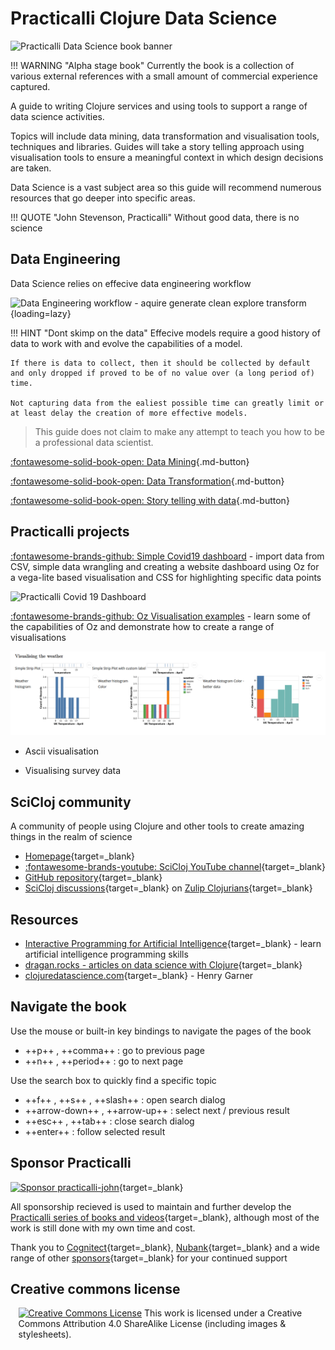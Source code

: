 # Practicalli Clojure Data Science

![Practicalli Data Science book banner](https://raw.githubusercontent.com/practicalli/graphic-design/live/book-covers/practicalli-clojure-data-science-book-banner-alpha.png)

!!! WARNING "Alpha stage book"
    Currently the book is a collection of various external references with a small amount of commercial experience captured.


A guide to writing Clojure services and using tools to support a range of data science activities.

Topics will include data mining, data transformation and visualisation tools, techniques and libraries.  Guides will take a story telling approach using visualisation tools to ensure a meaningful context in which design decisions are taken.

Data Science is a vast subject area so this guide will recommend numerous resources that go deeper into specific areas.

!!! QUOTE "John Stevenson, Practicalli"
    Without good data, there is no science


## Data Engineering

Data Science relies on effecive data engineering workflow

![Data Engineering workflow - aquire generate clean explore transform](https://github.com/practicalli/graphic-design/blob/live/data-science/data-workflow-aquire-clean-explore-transform.png?raw=true){loading=lazy}


!!! HINT "Dont skimp on the data"
    Effecive models require a good history of data to work with and evolve the capabilities of a model.

    If there is data to collect, then it should be collected by default and only dropped if proved to be of no value over (a long period of) time.

    Not capturing data from the ealiest possible time can greatly limit or at least delay the creation of more effective models.



> This guide does not claim to make any attempt to teach you how to be a professional data scientist.


[:fontawesome-solid-book-open: Data Mining](data-mining/){.md-button}

[:fontawesome-solid-book-open: Data Transformation](data-transformation/){.md-button}

[:fontawesome-solid-book-open: Story telling with data](visualisation/){.md-button}


## Practicalli projects

[:fontawesome-brands-github: Simple Covid19 dashboard](https://github.com/practicalli/covid19-dashboard) - import data from CSV, simple data wrangling and creating a website dashboard using Oz for a vega-lite based visualisation and CSS for highlighting specific data points

![Practicalli Covid 19 Dashboard](https://github.com/practicalli/covid19-dashboard/raw/master/resources/covid19-tracker-oz-dashboard.png)

[:fontawesome-brands-github: Oz Visualisation examples](https://github.com/practicalli/oz-visualisations) - learn some of the capabilities of Oz and demonstrate how to create a range of visualisations

![Practicalli Oz visualisation examples](https://github.com/practicalli/oz-visualisations/raw/master/resources/public/oz-visualizing-the-weather.png)

- Ascii visualisation

- Visualising survey data 


## SciCloj community

A community of people using Clojure and other tools to create amazing things in the realm of science

- [Homepage](https://scicloj.github.io/){target=_blank}
- [:fontawesome-brands-youtube: SciCloj YouTube channel](https://www.youtube.com/channel/UCaoZzhNzq-H7YiQczXKuXuw/){target=_blank}
- [GitHub repository](https://github.com/scicloj/){target=_blank}
- [SciCloj discussions](https://scicloj.github.io/pages/chat_streams/){target=_blank} on [Zulip Clojurians](http://clojurians.zulipchat.com/){target=_blank}


## Resources

- [Interactive Programming for Artificial Intelligence](https://aiprobook.com/){target=_blank} - learn artificial intelligence programming skills
- [dragan.rocks - articles on data science with Clojure](https://dragan.rocks/){target=_blank}
- [clojuredatascience.com](http://clojuredatascience.com/){target=_blank} - Henry Garner


## Navigate the book

Use the mouse or built-in key bindings to navigate the pages of the book

- ++p++ , ++comma++ : go to previous page
- ++n++ , ++period++ : go to next page

Use the search box to quickly find a specific topic

- ++f++ , ++s++ , ++slash++ : open search dialog
- ++arrow-down++ , ++arrow-up++ : select next / previous result
- ++esc++ , ++tab++ : close search dialog
- ++enter++ : follow selected result


## Sponsor Practicalli

[![Sponsor practicalli-john](https://raw.githubusercontent.com/practicalli/graphic-design/live/buttons/practicalli-github-sponsors-button.png)](https://github.com/sponsors/practicalli-john/){target=_blank}

All sponsorship recieved is used to maintain and further develop the [Practicalli series of books and videos](https://practical.li/){target=_blank}, although most of the work is still done with my own time and cost.

Thank you to [Cognitect](https://www.cognitect.com/){target=_blank}, [Nubank](https://nubank.com.br/){target=_blank} and a wide range of other [sponsors](https://github.com/sponsors/practicalli-john#sponsors){target=_blank} for your continued support


## Creative commons license

<div style="width:95%; margin:auto;">
  <a rel="license" href="http://creativecommons.org/licenses/by-sa/4.0/"><img alt="Creative Commons License" style="border-width:0" src="https://i.creativecommons.org/l/by-sa/4.0/88x31.png" /></a>
  This work is licensed under a Creative Commons Attribution 4.0 ShareAlike License (including images & stylesheets).
</div>

